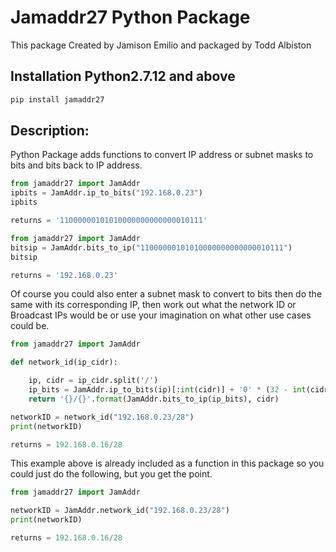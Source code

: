 # Jamaddr27 Python Package

This package Created by Jamison Emilio and packaged by Todd Albiston

## Installation Python2.7.12 and above
```markdown
pip install jamaddr27 
```

## Description:
Python Package adds functions to convert IP address or subnet masks to bits and bits back to IP address.

```python
from jamaddr27 import JamAddr
ipbits = JamAddr.ip_to_bits("192.168.0.23")
ipbits

returns = '11000000101010000000000000010111'
```

```python
from jamaddr27 import JamAddr
bitsip = JamAddr.bits_to_ip("11000000101010000000000000010111")
bitsip

returns = '192.168.0.23'
```

Of course you could also enter a subnet mask to convert to bits then do the same with its corresponding IP, then
work out what the network ID or Broadcast IPs would be or use your imagination on what other use cases could be.

```python
from jamaddr27 import JamAddr

def network_id(ip_cidr):

    ip, cidr = ip_cidr.split('/')
    ip_bits = JamAddr.ip_to_bits(ip)[:int(cidr)] + '0' * (32 - int(cidr))
    return '{}/{}'.format(JamAddr.bits_to_ip(ip_bits), cidr)

networkID = network_id("192.168.0.23/28")
print(networkID)

returns = 192.168.0.16/28
```

This example above is already included as a function in this package so you could just do the following, but you get the point. 

```python
from jamaddr27 import JamAddr

networkID = JamAddr.network_id("192.168.0.23/28")
print(networkID)

returns = 192.168.0.16/28
```